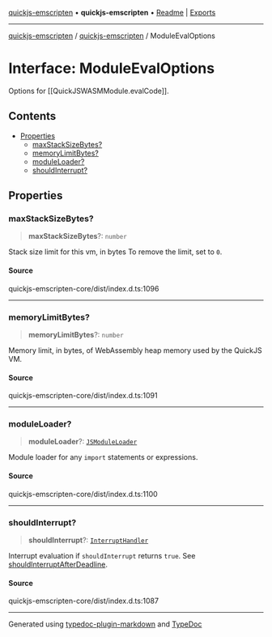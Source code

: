 [quickjs-emscripten](../../packages.md) • **quickjs-emscripten** • [Readme](../README.md) \| [Exports](../exports.md)

***

[quickjs-emscripten](../../packages.md) / [quickjs-emscripten](../exports.md) / ModuleEvalOptions

# Interface: ModuleEvalOptions

Options for [[QuickJSWASMModule.evalCode]].

## Contents

- [Properties](ModuleEvalOptions.md#properties)
  - [maxStackSizeBytes?](ModuleEvalOptions.md#maxstacksizebytes)
  - [memoryLimitBytes?](ModuleEvalOptions.md#memorylimitbytes)
  - [moduleLoader?](ModuleEvalOptions.md#moduleloader)
  - [shouldInterrupt?](ModuleEvalOptions.md#shouldinterrupt)

## Properties

### maxStackSizeBytes?

> **maxStackSizeBytes**?: `number`

Stack size limit for this vm, in bytes
To remove the limit, set to `0`.

#### Source

quickjs-emscripten-core/dist/index.d.ts:1096

***

### memoryLimitBytes?

> **memoryLimitBytes**?: `number`

Memory limit, in bytes, of WebAssembly heap memory used by the QuickJS VM.

#### Source

quickjs-emscripten-core/dist/index.d.ts:1091

***

### moduleLoader?

> **moduleLoader**?: [`JSModuleLoader`](JSModuleLoader.md)

Module loader for any `import` statements or expressions.

#### Source

quickjs-emscripten-core/dist/index.d.ts:1100

***

### shouldInterrupt?

> **shouldInterrupt**?: [`InterruptHandler`](../exports.md#interrupthandler)

Interrupt evaluation if `shouldInterrupt` returns `true`.
See [shouldInterruptAfterDeadline](../exports.md#shouldinterruptafterdeadline).

#### Source

quickjs-emscripten-core/dist/index.d.ts:1087

***

Generated using [typedoc-plugin-markdown](https://www.npmjs.com/package/typedoc-plugin-markdown) and [TypeDoc](https://typedoc.org/)
